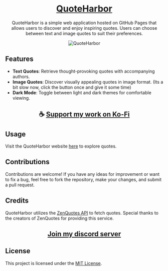 <div align="center">

# [QuoteHarbor](https://thatsinewave.github.io/QuoteHarbor)

QuoteHarbor is a simple web application hosted on GitHub Pages that allows users to discover and enjoy inspiring quotes. Users can choose between text and image quotes to suit their preferences.

![QuoteHarbor](https://github.com/ThatSINEWAVE/QuoteHarbor/assets/133239148/edfb9ea3-6b62-4656-a47b-64525f1ff7d5)

</div>

## Features

- **Text Quotes**: Retrieve thought-provoking quotes with accompanying authors.
- **Image Quotes**: Discover visually appealing quotes in image format. (Its a bit slow now, click the button once and give it some time)
- **Dark Mode**: Toggle between light and dark themes for comfortable viewing.

<div align="center">

## ☕ [Support my work on Ko-Fi](https://ko-fi.com/thatsinewave)

</div>

## Usage

Visit the QuoteHarbor website [here](https://thatsinewave.github.io/QuoteHarbor) to explore quotes.

## Contributions

Contributions are welcome! If you have any ideas for improvement or want to fix a bug, feel free to fork the repository, make your changes, and submit a pull request.

## Credits

QuoteHarbor utilizes the [ZenQuotes API](https://zenquotes.io/) to fetch quotes. Special thanks to the creators of ZenQuotes for providing this service.

<div align="center">

## [Join my discord server](https://thatsinewave.github.io/Discord-Redirect/)

</div>

## License

This project is licensed under the [MIT License](LICENSE).
